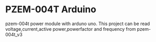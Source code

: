 # PZEM-004T Arduino
 pzem-004t power module with arduno uno. This project can be read voltage,current,active power,powerfactor and frequency from pzem-004t_v3
